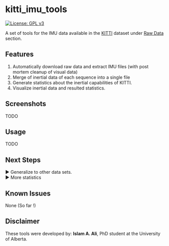 # kitti_imu_tools
[![License: GPL v3](https://img.shields.io/badge/License-GPLv3-blue.svg)](https://www.gnu.org/licenses/gpl-3.0)   

A set of tools for the IMU data available in the [KITTI](http://www.cvlibs.net/datasets/kitti/) dataset under [Raw Data](http://www.cvlibs.net/datasets/kitti/raw_data.php) section. 

## Features
1. Automatically download raw data and extract IMU files (with post mortem cleanup of visual data)
1. Merge of inertial data of each sequence into a single file
1. Generate statistics about the inertial capabilities of KITTI.
1. Visualize inertial data and resulted statistics. 

## Screenshots
TODO

## Usage
TODO

## Next Steps
:arrow_forward: Generalize to other data sets.  
:arrow_forward: More statistics

## Known Issues
None (So far !)

## Disclaimer
These tools were developed by: **Islam A. Ali**, PhD student at the University of Alberta. 
